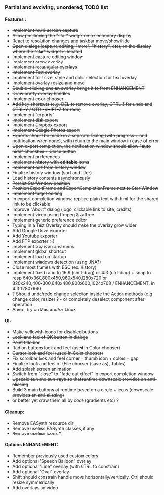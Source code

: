### Partial and evolving, unordered, TODO list

#### Features :
 - ~~Implement multi-screen capture~~
 - ~~Allow positioning the "star" widget on a secondary display~~
 - React to resolution changes and taskbar move/show/hide
 - ~~Open dialogs (capture editing, "more", "history", etc), on the display where the "star" widget is located~~
 - ~~Implement capture editing window~~
 - ~~Implement arrow overlay~~
 - ~~Implement rectangular overlays~~
 - ~~Implement Text overlay~~
 - Implement font size, style and color selection for text overlay
 - ~~Implement overlay resize and move~~
 - ~~Double-clicking one an overlay brings it to front ENHANCEMENT~~
 - ~~Draw pretty overlay handles~~
 - ~~Implement color chooser~~
 - ~~Add key shortcuts (e.g. DEL to remove overlay, CTRL-Z for undo and CTRL-Y / CTRL-SHIFT-Z for redo)~~
 - ~~Implement "exports"~~
 - ~~Implement disk export~~
 - ~~Implement Dropbox export~~
 - ~~Implement Google Photos export~~
 - ~~Exports should be made in a separate Dialog (with progress + and notification when done), with return to the main window in case of error~~
 - ~~Upon export completion, the notification window should allow "auto hide" checkbox + Close button~~
 - ~~Implement preferences~~
 - ~~Implement history with **editable** items~~
 - ~~Implement edit from history window~~
 - Finalize history window (sort and filter)
 - Load history contents asynchronously
 - ~~Persist StarWindow position~~
 - ~~Position ExportFrame and ExportCompletionFrame next to Star Window~~
 - ~~Implement target editing~~
 - In export completion window, replace plain text with html for the shared link to be clickable
 - Improve "About" dialog (logo, clickable link to site, credits)
 - Implement video using ffmpeg & Jaffree
 - Implement generic preference editor
 - Typing in a Text Overlay should make the overlay grow wider
 - Add Google Drive exporter
 - Add Youtube exporter
 - Add FTP exporter :-)
 - Implement tray icon and menu
 - Implement global shortcut
 - Implement load on startup
 - Implement windows detection (using JNA?)
 - Close most frames with ESC (ex: History)
 - Implement fixed ratio to 16:9 (shift-drag) or 4:3 (ctrl-drag) + snap to resp 640x360,800x450,960x540,1280x720 or 320x240,400x300,640x480,800x600,1024x768 / ENHANCEMENT: in 4:3 1280x960
 - ? Should undo/redo change selection inside the Action methods (e.g change color, resize) ? - or completely deselect component after operation
 - Ahem, try on Mac and/or Linux

#### UI:
 - ~~Make yellowish icons for disabled buttons~~
 - ~~Look and feel of OK button in dialogs~~
 - ~~Paint title bar~~
 - ~~Radion buttons look and feel (used in Color chooser)~~
 - ~~Cursor look and feel (used in Color chooser)~~
 - Fix scrollbar look and feel corner + thumb icon + colors + gap
 - Finalize look and feel of (File chooser (save as), Tables)
 - Add splash screen animation
 - Switch from "close" to "fade out effect" in export completion window
 - ~~Upscale sun and sun-rays so that runtime downscale provides an anti-aliasing~~ 
 - ~~Build 3 main buttons at runtime based on a circle + icons (downscale provides an anti-aliasing)~~
 - or better yet draw them all by code (gradients etc) ?

#### Cleanup:
 - Remove EASynth resource dir
 - Remove useless EASynth classes, if any
 - Remove useless icons ?

#### Options ENHANCEMENT:
 - Remember previously used custom colors
 - Add optional "Speech Balloon" overlay
 - Add optional "Line" overlay (with CTRL to constrain)
 - Add optional "Oval" overlay
 - Shift should constrain handle move horizontally/vertically, Ctrl should resize symmetrically
 - Add overlays on video

